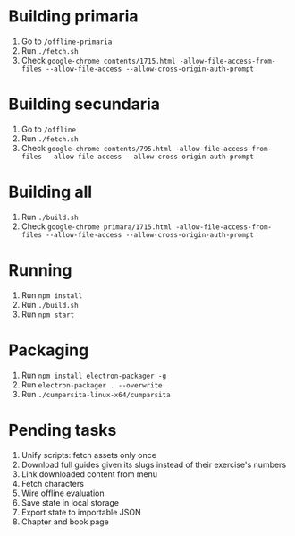 # Building primaria

1. Go to `/offline-primaria`
2. Run `./fetch.sh`
3. Check `google-chrome contents/1715.html -allow-file-access-from-files --allow-file-access --allow-cross-origin-auth-prompt`

# Building secundaria

1. Go to `/offline`
2. Run `./fetch.sh`
3. Check `google-chrome contents/795.html -allow-file-access-from-files --allow-file-access --allow-cross-origin-auth-prompt`

# Building all

1. Run `./build.sh`
2. Check `google-chrome primara/1715.html -allow-file-access-from-files --allow-file-access --allow-cross-origin-auth-prompt`

# Running

1. Run `npm install`
2. Run `./build.sh`
3. Run `npm start`

# Packaging

1. Run `npm install electron-packager -g`
2. Run `electron-packager . --overwrite`
3. Run `./cumparsita-linux-x64/cumparsita`

# Pending tasks

1. Unify scripts: fetch assets only once
2. Download full guides given its slugs instead of their exercise's numbers
3. Link downloaded content from menu
4. Fetch characters
4. Wire offline evaluation
5. Save state in local storage
6. Export state to importable JSON
7. Chapter and book page
